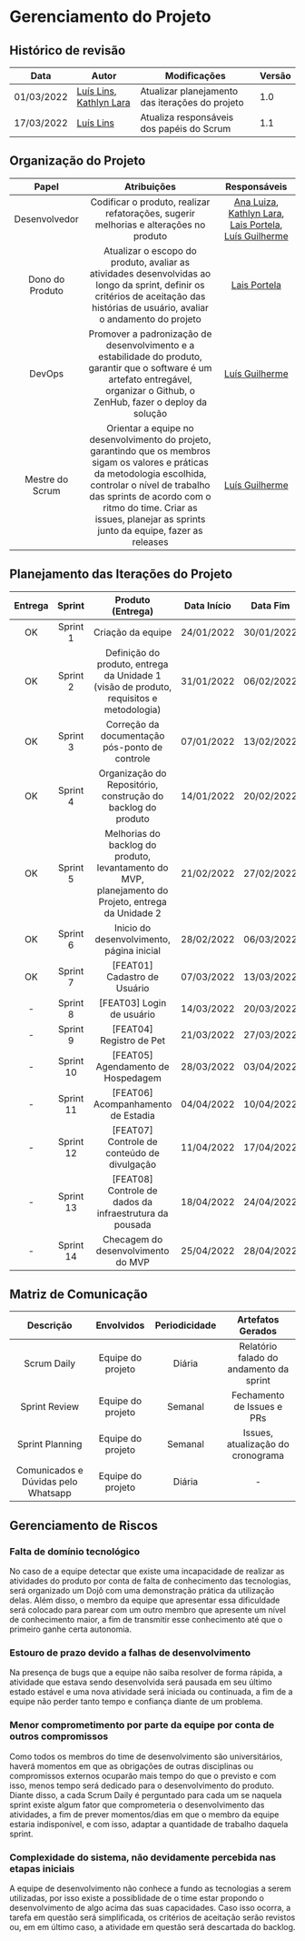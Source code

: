 # Gerenciamento do Projeto

## Histórico de revisão
| Data       | Autor                                        | Modificações                      | Versão |
| ---------- | -------------------------------------------- | --------------------------------- | ------ |
| 01/03/2022 | [Luís Lins](https://github.com/luisgaboardi), [Kathlyn Lara](https://github.com/klmurussi) | Atualizar planejamento das iterações do projeto | 1.0 |
| 17/03/2022 | [Luís Lins](https://github.com/luisgaboardi) | Atualiza responsáveis dos papéis do Scrum | 1.1 |

## Organização do Projeto

| Papel         | Atribuições            | Responsáveis      |
|:-:|:-:|:-:|
| Desenvolvedor | Codificar o produto, realizar refatorações, sugerir melhorias e alterações no produto | [Ana Luiza](https://github.com/aluzianobriceno), [Kathlyn Lara](https://github.com/klmurussi), [Lais Portela](https://github.com/laispa), [Luís Guilherme](https://github.com/luisgaboardi) |
| Dono do Produto | Atualizar o escopo do produto, avaliar as atividades desenvolvidas ao longo da sprint, definir os critérios de aceitação das histórias de usuário, avaliar o andamento do projeto | [Lais Portela](https://github.com/laispa) |
| DevOps | Promover a padronização de desenvolvimento e a estabilidade do produto, garantir que o software é um artefato entregável, organizar o Github, o ZenHub, fazer o deploy da solução | [Luís Guilherme](https://github.com/luisgaboardi) |
| Mestre do Scrum | Orientar a equipe no desenvolvimento do projeto, garantindo que os membros sigam os valores e práticas da metodologia escolhida, controlar o nível de trabalho das sprints de acordo com o ritmo do time. Criar as issues, planejar as sprints junto da equipe, fazer as releases | [Luís Guilherme](https://github.com/luisgaboardi) |

## Planejamento das Iterações do Projeto

| Entrega | Sprint         | Produto (Entrega)            | Data Início      | Data Fim      |
|:-:|:-:|:-:|:-:|:-:|
| OK | Sprint 1 | Criação da equipe | 24/01/2022 | 30/01/2022 |
| OK | Sprint 2 | Definição do produto, entrega da Unidade 1 (visão de produto, requisitos e metodologia) | 31/01/2022 | 06/02/2022 |
| OK | Sprint 3 | Correção da documentação pós-ponto de controle | 07/01/2022 | 13/02/2022 |
| OK | Sprint 4 | Organização do Repositório, construção do backlog do produto | 14/01/2022 | 20/02/2022 |
| OK | Sprint 5 | Melhorias do backlog do produto, levantamento do MVP, planejamento do Projeto, entrega da Unidade 2 | 21/02/2022 | 27/02/2022 |
| OK | Sprint 6 | Inicio do desenvolvimento, página inicial | 28/02/2022 | 06/03/2022 |
| OK | Sprint 7 | [FEAT01] Cadastro de Usuário | 07/03/2022 | 13/03/2022 |
| -  | Sprint 8 | [FEAT03] Login de usuário | 14/03/2022 | 20/03/2022 |
| -  | Sprint 9 | [FEAT04] Registro de Pet | 21/03/2022 | 27/03/2022 |
| -  | Sprint 10 | [FEAT05] Agendamento de Hospedagem | 28/03/2022 | 03/04/2022 |
| -  | Sprint 11 | [FEAT06] Acompanhamento de Estadia | 04/04/2022 | 10/04/2022 |
| -  | Sprint 12 | [FEAT07] Controle de conteúdo de divulgação | 11/04/2022 | 17/04/2022 |
| -  | Sprint 13 | [FEAT08] Controle de dados da infraestrutura da pousada | 18/04/2022 | 24/04/2022 |
| -  | Sprint 14 | Checagem do desenvolvimento do MVP | 25/04/2022 | 28/04/2022 |

## Matriz de Comunicação

| Descrição         | Envolvidos            | Periodicidade      | Artefatos Gerados      |
|:-:|:-:|:-:|:-:|
| Scrum Daily | Equipe do projeto | Diária | Relatório falado do andamento da sprint |
| Sprint Review | Equipe do projeto | Semanal | Fechamento de Issues e PRs |
| Sprint Planning | Equipe do projeto | Semanal | Issues, atualização do cronograma |
| Comunicados e Dúvidas pelo Whatsapp | Equipe do projeto | Diária | - |

## Gerenciamento de Riscos

### Falta de domínio tecnológico
No caso de a equipe detectar que existe uma incapacidade de realizar as atividades do produto por conta de falta de conhecimento das tecnologias, será organizado um Dojô com uma demonstração prática da utilização delas. Além disso, o membro da equipe que apresentar essa dificuldade será colocado para parear com um outro membro que apresente um nível de conhecimento maior, a fim de transmitir esse conhecimento até que o primeiro ganhe certa autonomia.

### Estouro de prazo devido a falhas de desenvolvimento
Na presença de bugs que a equipe não saiba resolver de forma rápida, a atividade que estava sendo desenvolvida será pausada em seu último estado estável e uma nova atividade será iniciada ou continuada, a fim de a equipe não perder tanto tempo e confiança diante de um problema.

### Menor comprometimento por parte da equipe por conta de outros compromissos
Como todos os membros do time de desenvolvimento são universitários, haverá momentos em que as obrigações de outras disciplinas ou compromissos externos ocuparão mais tempo do que o previsto e com isso, menos tempo será dedicado para o desenvolvimento do produto. Diante disso, a cada Scrum Daily é perguntado para cada um se naquela sprint existe algum fator que comprometeria o desenvolvimento das atividades, a fim de prever momentos/dias em que o membro da equipe estaria indisponível, e com isso, adaptar a quantidade de trabalho daquela sprint.

### Complexidade do sistema, não devidamente percebida nas etapas iniciais
A equipe de desenvolvimento não conhece a fundo as tecnologias a serem utilizadas, por isso existe a possiblidade de o time estar propondo o desenvolvimento de algo acima das suas capacidades. Caso isso ocorra, a tarefa em questão será simplificada, os critérios de aceitação serão revistos ou, em em último caso, a atividade em questão será descartada do backlog.